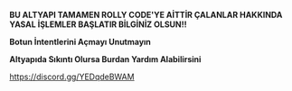 **BU ALTYAPI TAMAMEN ROLLY CODE'YE AİTTİR ÇALANLAR HAKKINDA YASAL İŞLEMLER BAŞLATIR BİLGİNİZ OLSUN!!**


**Botun İntentlerini Açmayı Unutmayın**


**Altyapıda Sıkıntı Olursa Burdan Yardım Alabilirsini**

https://discord.gg/YEDqdeBWAM